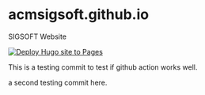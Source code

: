 # acmsigsoft.github.io
SIGSOFT Website

[![Deploy Hugo site to Pages](https://github.com/acmsigsoft/acmsigsoft.github.io/actions/workflows/main.yml/badge.svg)](https://github.com/acmsigsoft/acmsigsoft.github.io/actions/workflows/main.yml)

This is a testing commit to test if github action works well.

a second testing commit here. 
